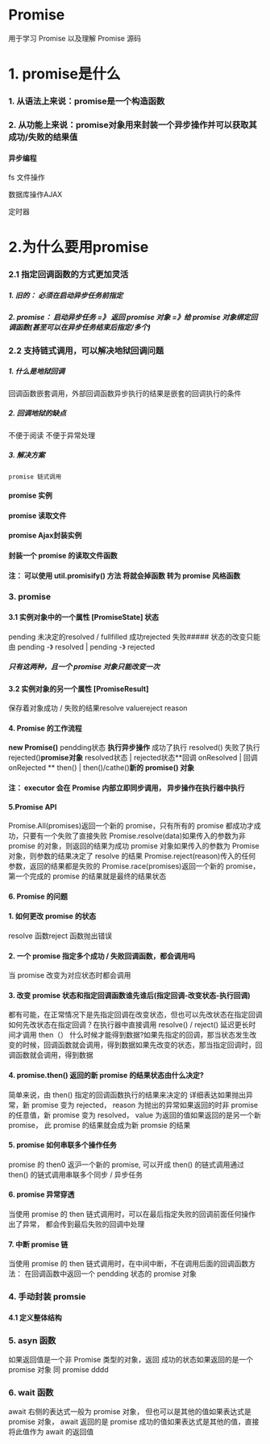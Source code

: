 # Promise
用于学习 Promise 以及理解 Promise 源码

# 1. promise是什么
### 1. 从语法上来说：promise是一个构造函数
### 2. 从功能上来说：promise对象用来封装一个异步操作并可以获取其成功/失败的结果值
 #### 异步编程
fs 文件操作



数据库操作AJAX



定时器




# 2.为什么要用promise
### 2.1 指定回调函数的方式更加灵活
##### 1. 旧的： 必须在启动异步任务前指定
##### 2. promise： 启动异步任务 =》 返回 promise 对象 =》给 promise 对象绑定回调函数(甚至可以在异步任务结束后指定/多个)
### 2.2 支持链式调用，可以解决地狱回调问题
##### 1. 什么是地狱回调
 回调函数嵌套调用，外部回调函数异步执行的结果是嵌套的回调执行的条件




##### 2. 回调地狱的缺点
 不便于阅读
 不便于异常处理
##### 3. 解决方案
	promise 链式调用


#### promise 实例




#### promise 读取文件




#### promise Ajax封装实例




#### 封装一个 promise 的读取文件函数




#### 注： 可以使用 util.promisify() 方法 将就会掉函数 转为 promise 风格函数
### 3. promise
#### 	3.1 实例对象中的一个属性 [PromiseState] 状态
pending	未决定的resolved / fullfilled	成功rejected	失败##### 状态的改变只能由 pending -》 resolved  |  pending -》 rejected
##### 只有这两种，且一个 promise 对象只能改变一次

#### 3.2 实例对象的另一个属性 [PromiseResult]
保存着对象成功 / 失败的结果resolve    valuereject      reason


#### 4. Promise 的工作流程
**new Promise()**  pendding状态 **执行异步操作** 成功了执行 resolved() 失败了执行 rejected()**promise对象** resolved状态 | rejected状态**回调 onResolved | 回调onRejected **  then() | then()/cathe()**新的 promise() 对象**


#### 注： executor 会在 Promise 内部立即同步调用， 异步操作在执行器中执行


#### 5.Promise API
Promise.All(promises)返回一个新的 promise，只有所有的 promise 都成功才成功，只要有一个失败了直接失败
Promise.resolve(data)如果传入的参数为非 promise 的对象，则返回的结果为成功 promise 对象如果传入的参数为 Promise 对象，则参数的结果决定了 resolve 的结果
Promise.reject(reason)传入的任何参数，返回的结果都是失败的
Promise.race(promises)返回一个新的 promise， 第一个完成的 promise 的结果就是最终的结果状态

#### 6. Promise 的问题
#### 1. 如何更改 promise 的状态
resolve 函数reject 函数抛出错误
#### 2. 一个 promise 指定多个成功  / 失败回调函数，都会调用吗
当 promise 改变为对应状态时都会调用
#### 3. 改变 promise 状态和指定回调函数谁先谁后(指定回调-改变状态-执行回调)
都有可能，在正常情况下是先指定回调在改变状态，但也可以先改状态在指定回调如何先改状态在指定回调？在执行器中直接调用 resolve() / reject() 延迟更长时间才调用 then（）
什么时候才能得到数据?如果先指定的回调，那当状态发生改变的时候，回调函数就会调用，得到数据如果先改变的状态，那当指定回调时，回调函数就会调用，得到数据

#### 4.  promise.then() 返回的新 promise 的结果状态由什么决定?
简单来说，由 then() 指定的回调函数执行的结果来决定的 详细表达如果抛出异常，新 promise 变为 rejected， reason 为抛出的异常如果返回的时非 promise 的任意值，新 promise 变为 resolved， value 为返回的值如果返回的是另一个新 promise， 此 promise 的结果就会成为新 promsie 的结果

#### 5. promise 如何串联多个操作任务
promise 的 then0 返沪一个新的 promise, 可以开成 then() 的链式调用通过 then() 的链式调用串联多个同步 / 异步任务
#### 6. promise 异常穿透
当使用 promise 的 then 链式调用时，可以在最后指定失败的回调前面任何操作出了异常， 都会传到最后失败的回调中处理
#### 7. 中断 promise 链
当使用 promise 的 then 链式调用时，在中间中断，不在调用后面的回调函数方法： 在回调函数中返回一个 pendding 状态的 promise 对象






### 4. 手动封装 promsie
#### 4.1 定义整体结构






### 5. asyn 函数
如果返回值是一个非 Promise 类型的对象，返回 成功的状态如果返回的是一个 promise 对象 同 promise dddd
### 6. wait 函数
await 右侧的表达式一般为 promise 对象， 但也可以是其他的值如果表达式是 promise 对象， await 返回的是 promise 成功的值如果表达式是其他的值，直接将此值作为 await 的返回值




